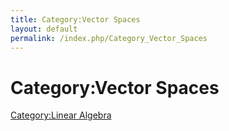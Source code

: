 ```yaml
---
title: Category:Vector Spaces
layout: default
permalink: /index.php/Category_Vector_Spaces
---
```


# Category:Vector Spaces

[Category:Linear Algebra](Category_Linear_Algebra)